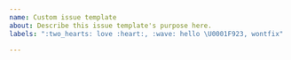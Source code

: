 ```yaml
---
name: Custom issue template
about: Describe this issue template's purpose here.
labels: ":two_hearts: love :heart:, :wave: hello \U0001F923, wontfix"

---
```



